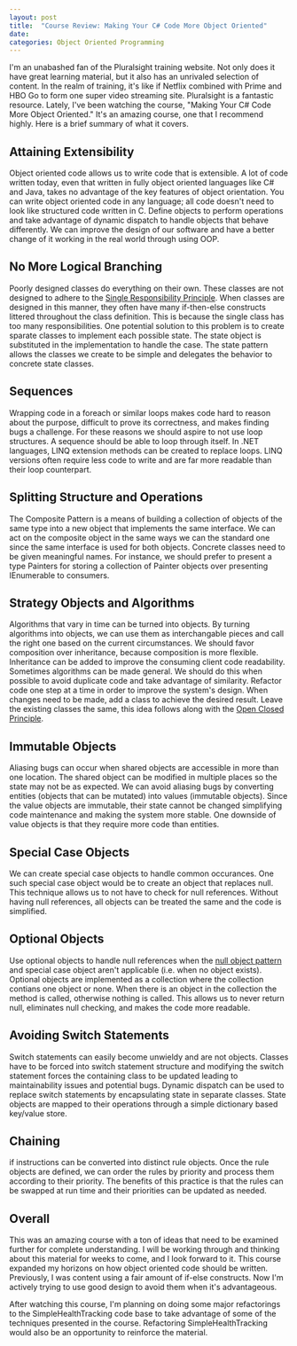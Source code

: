 ```yaml
---
layout: post
title:  "Course Review: Making Your C# Code More Object Oriented"
date:   
categories: Object Oriented Programming
---
```

I'm an unabashed fan of the Pluralsight training website. Not only does it have great learning material, but it also has an unrivaled selection of content. In the realm of training, it's like if Netflix combined with Prime and HBO Go to form one super video streaming site. Pluralsight is a fantastic resource. Lately, I've been watching the course, "Making Your C# Code More Object Oriented." It's an amazing course, one that I recommend highly. Here is a brief summary of what it covers.

Attaining Extensibility
-----------
Object oriented code allows us to write code that is extensible. A lot of code written today, even that written in fully object oriented languages like C# and Java, takes no advantage of the key features of object orientation. You can write object oriented code in any language; all code doesn't need to look like structured code written in C. Define objects to perform operations and take advantage of dynamic dispatch to handle objects that behave differently. We can improve the design of our software and have a better change of it working in the real world through using OOP.

No More Logical Branching
-----------
Poorly designed classes do everything on their own. These classes are not designed to adhere to the [Single Responsibility Principle][srp]. When classes are designed in this manner, they often have many if-then-else constructs littered throughout the class definition. This is because the single class has too many responsibilities. One potential solution to this problem is to create sparate classes to implement each possible state. The state object is substituted in the implementation to handle the case. The state pattern allows the classes we create to be simple and delegates the behavior to concrete state classes.

Sequences
-----------
Wrapping code in a foreach or similar loops makes code hard to reason about the purpose, difficult to prove its correctness, and makes finding bugs a challenge. For these reasons we should aspire to not use loop structures. A sequence should be able to loop through itself. In .NET languages, LINQ extension methods can be created to replace loops. LINQ versions often require less code to write and are far more readable than their loop counterpart.

Splitting Structure and Operations
-----------
The Composite Pattern is a means of building a collection of objects of the same type into a new object that implements the same interface. We can act on the composite object in the same ways we can the standard one since the same interface is used for both objects. Concrete classes need to be given meaningful names. For instance, we should prefer to present a type Painters for storing a collection of Painter objects over presenting IEnumerable<Painter> to consumers. 

Strategy Objects and Algorithms
-----------
Algorithms that vary in time can be turned into objects. By turning algorithms into objects, we can use them as interchangable pieces and call the right one based on the current circumstances. We should favor composition over inheritance, because composition is more flexible. Inheritance can be added to improve the consuming client code readability. Sometimes algorithms can be made general. We should do this when possible to avoid duplicate code and take advantage of similarity. Refactor code one step at a time in order to improve the system's design. When changes need to be made, add a class to achieve the desired result. Leave the existing classes the same, this idea follows along with the [Open Closed Principle][ocp].

Immutable Objects
-----------
Aliasing bugs can occur when shared objects are accessible in more than one location. The shared object can be modified in multiple places so the state may not be as expected. We can avoid aliasing bugs by converting entities (objects that can be mutated) into values (immutable objects). Since the value objects are immutable, their state cannot be changed simplifying code maintenance and making the system more stable. One downside of value objects is that they require more code than entities.

Special Case Objects
-----------
We can create special case objects to handle common occurances. One such special case object would be to create an object that replaces null. This technique allows us to not have to check for null references. Without having null references, all objects can be treated the same and the code is simplified.

Optional Objects
-----------
Use optional objects to handle null references when the [null object pattern][nop] and special case object aren't applicable (i.e. when no object exists). Optional objects are implemented as a collection where the collection contians one object or none. When there is an object in the collection the method is called, otherwise nothing is called. This allows us to never return null, eliminates null checking, and makes the code more readable.

Avoiding Switch Statements
-----------
Switch statements can easily become unwieldy and are not objects. Classes have to be forced into switch statement structure and modifying the switch statement forces the containing class to be updated leading to maintainability issues and potential bugs. Dynamic dispatch can be used to replace switch statements by encapsulating state in separate classes. State objects are mapped to their operations through a simple dictionary based key/value store. 

Chaining
-----------
if instructions can be converted into distinct rule objects. Once the rule objects are defined, we can order the rules by priority and process them according to their priority. The benefits of this practice is that the rules can be swapped at run time and their priorities can be updated as needed. 

Overall
-----------
This was an amazing course with a ton of ideas that need to be examined further for complete understanding. I will be working through and thinking about this material for weeks to come, and I look forward to it. This course expanded my horizons on how object oriented code should be written. Previously, I was content using a fair amount of if-else constructs. Now I'm actively trying to use good design to avoid them when it's advantageous.

After watching this course, I'm planning on doing some major refactorings to the SimpleHealthTracking code base to take advantage of some of the techniques presented in the course. Refactoring SimpleHealthTracking would also be an opportunity to reinforce the material. 

[srp]: https://en.wikipedia.org/wiki/Single_responsibility_principle
[ocp]: https://en.wikipedia.org/wiki/Open/closed_principle
[nop]: https://en.wikipedia.org/wiki/Null_Object_pattern